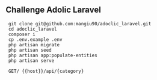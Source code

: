 ## Challenge Adolic Laravel

     git clone git@github.com:mangiu90/adoclic_laravel.git
     cd adoclic_laravel
     composer i
     cp .env.example .env
     php artisan migrate
     php artisan seed
     php artisan app:populate-entities
     php artisan serve

     GET/ {{host}}/api/{category}

